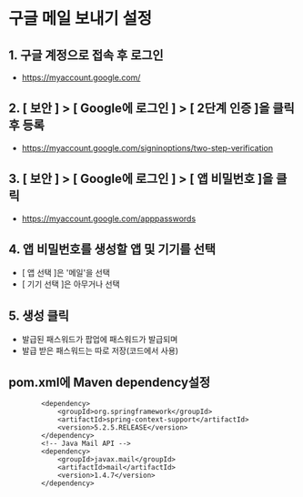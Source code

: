 # 구글 메일 보내기 설정 

## 1. 구글 계정으로 접속 후 로그인
- https://myaccount.google.com/

## 2. [ 보안 ] > [ Google에 로그인 ] > [ 2단계 인증 ]을 클릭 후 등록
- https://myaccount.google.com/signinoptions/two-step-verification


## 3. [ 보안 ] > [ Google에 로그인 ] > [ 앱 비밀번호 ]을 클릭
- https://myaccount.google.com/apppasswords

## 4. 앱 비밀번호를 생성할 앱 및 기기를 선택
- [ 앱 선택 ]은 '메일'을 선택
- [ 기기 선택 ]은 아무거나 선택

## 5. 생성 클릭
- 발급된 패스워드가 팝업에 패스워드가 발급되며
- 발급 받은 패스워드는 따로 저장(코드에서 사용)

## pom.xml에 Maven dependency설정
```
		<dependency>
			<groupId>org.springframework</groupId>
			<artifactId>spring-context-support</artifactId>
			<version>5.2.5.RELEASE</version>
		</dependency>
		<!-- Java Mail API -->
		<dependency>
			<groupId>javax.mail</groupId>
			<artifactId>mail</artifactId>
			<version>1.4.7</version>
		</dependency>
```
